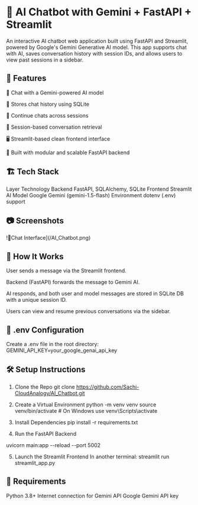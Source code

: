 # 💬 AI Chatbot with Gemini + FastAPI + Streamlit

An interactive AI chatbot web application built using FastAPI and Streamlit, powered by Google's Gemini Generative AI model. This app supports chat with AI, saves conversation history with session IDs, and allows users to view past sessions in a sidebar.

## 🚀 Features
🤖 Chat with a Gemini-powered AI model

📂 Stores chat history using SQLite

🔁 Continue chats across sessions

📑 Session-based conversation retrieval

🖥️ Streamlit-based clean frontend interface

🔧 Built with modular and scalable FastAPI backend

## 🏗️ Tech Stack

Layer	Technology
Backend	FastAPI, SQLAlchemy, SQLite
Frontend	Streamlit
AI Model	Google Gemini (gemini-1.5-flash)
Environment	dotenv (.env) support

## 📷 Screenshots

!🧾Chat Interface](/AI_Chatbot.png)


## 🧠 How It Works
User sends a message via the Streamlit frontend.

Backend (FastAPI) forwards the message to Gemini AI.

AI responds, and both user and model messages are stored in SQLite DB with a unique session ID.

Users can view and resume previous conversations via the sidebar.

## 🔐 .env Configuration
Create a .env file in the root directory:
GEMINI_API_KEY=your_google_genai_api_key

## 🛠️ Setup Instructions
1. Clone the Repo
git clone https://github.com/Sachi-CloudAnalogy/AI_Chatbot.git

2. Create a Virtual Environment
python -m venv venv
source venv/bin/activate  # On Windows use venv\Scripts\activate

3. Install Dependencies
pip install -r requirements.txt

4. Run the FastAPI Backend

uvicorn main:app --reload --port 5002

5. Launch the Streamlit Frontend
In another terminal:
streamlit run streamlit_app.py

## 📌 Requirements
Python 3.8+
Internet connection for Gemini API
Google Gemini API key 
